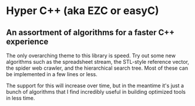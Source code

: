 # Hyper C++ (aka EZC or easyC)

## An assortment of algorithms for a faster C++ experience

The only overarching theme to this library is speed.  Try out some new algorithms such as the spreadsheet stream, the STL-style reference vector, the spider web crawler, and the hierarchical search tree.  Most of these can be implemented in a few lines or less.

The support for this will increase over time, but in the meantime it's just a bunch of algorithms that I find incredibly useful in building optimized tools in less time.
